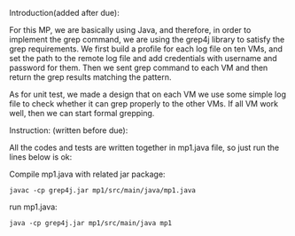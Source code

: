 



Introduction(added after due):

For this MP, we are basically using Java, and therefore, in order to implement the grep command, we are using the grep4j library to satisfy the grep requirements. We first build a profile for each log file on ten VMs, and set the path to the remote log file and add credentials with username and password for them. Then we sent grep command to each VM and then return the grep results matching the pattern. 

As for unit test, we made a design that on each VM we use some simple log file to check whether it can grep properly to the other VMs. If all VM work well, then we can start formal grepping. 



Instruction: (written before due):

All the codes and tests are written together in mp1.java file, so just run the lines below is ok:

Compile mp1.java with related jar package:

`````
javac -cp grep4j.jar mp1/src/main/java/mp1.java
`````

run mp1.java:

```
java -cp grep4j.jar mp1/src/main/java mp1
```








